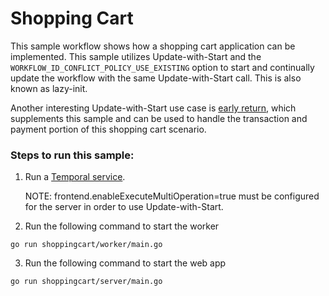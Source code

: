 # Shopping Cart

This sample workflow shows how a shopping cart application can be implemented.
This sample utilizes Update-with-Start and the `WORKFLOW_ID_CONFLICT_POLICY_USE_EXISTING`
option to start and continually update the workflow with the same Update-with-Start
call. This is also known as lazy-init.

Another interesting Update-with-Start use case is 
[early return](https://github.com/temporalio/samples-go/tree/main/early-return), 
which supplements this sample and can be used to handle the transaction and payment
portion of this shopping cart scenario.

### Steps to run this sample:
1) Run a [Temporal service](https://github.com/temporalio/samples-go/tree/main/#how-to-use).

    NOTE: frontend.enableExecuteMultiOperation=true must be configured for the server
in order to use Update-with-Start. 

2) Run the following command to start the worker
```
go run shoppingcart/worker/main.go
```
3) Run the following command to start the web app
```
go run shoppingcart/server/main.go
```
